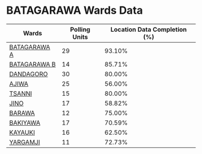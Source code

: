 
# BATAGARAWA Wards Data

| Wards | Polling Units | Location Data Completion (%) |
| ---- | ----- | ------- |
| [BATAGARAWA A](./wards/4840-batagarawa-a) | 29 | 93.10% |
| [BATAGARAWA B](./wards/4841-batagarawa-b) | 14 | 85.71% |
| [DANDAGORO](./wards/4842-dandagoro) | 30 | 80.00% |
| [AJIWA](./wards/4843-ajiwa) | 25 | 56.00% |
| [TSANNI](./wards/4844-tsanni) | 15 | 80.00% |
| [JINO](./wards/4845-jino) | 17 | 58.82% |
| [BARAWA](./wards/4846-barawa) | 12 | 75.00% |
| [BAKIYAWA](./wards/4847-bakiyawa) | 17 | 70.59% |
| [KAYAUKI](./wards/4848-kayauki) | 16 | 62.50% |
| [YARGAMJI](./wards/4849-yargamji) | 11 | 72.73% |




